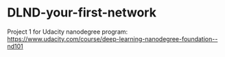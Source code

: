 # DLND-your-first-network
Project 1 for Udacity nanodegree program: https://www.udacity.com/course/deep-learning-nanodegree-foundation--nd101
